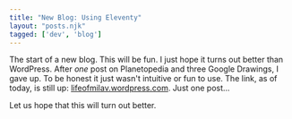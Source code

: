 ```yaml
---
title: "New Blog: Using Eleventy"
layout: "posts.njk"
tagged: ['dev', 'blog']
--- 
```


The start of a new blog. This will be fun. I just hope it turns out better than WordPress. After _one_ post on Planetopedia and three Google Drawings, I gave up. To be honest it just wasn't intuitive or fun to use. The link, as of today, is still up: [lifeofmilav.wordpress.com](https://lifeofmilav.wordpress.com/). Just one post...

Let us hope that this will turn out better.